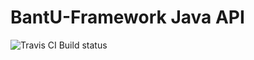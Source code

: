 # BantU-Framework Java API

![Travis CI Build status](https://travis-ci.org/talk-code/USSD-Plus-JAVA-API.svg?branch=master "Travis CI Build status")
